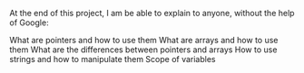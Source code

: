 At the end of this project, I am be able to explain to anyone, without the help of Google:

What are pointers and how to use them What are arrays and how to use them What are the differences between pointers and arrays How to use strings and how to manipulate them Scope of variables
